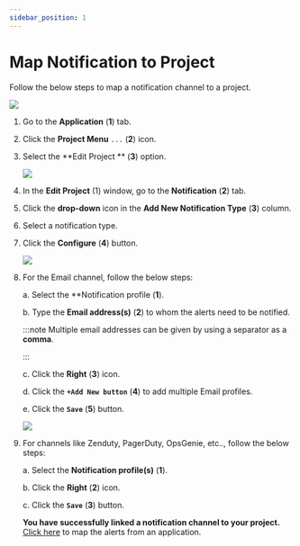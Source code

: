 ```yaml
---
sidebar_position: 1
---
```

# Map Notification to Project

Follow the below steps to map a notification channel to a project.

<img src="/img/Notifications/Images/Notification_1.PNG" /><br />

1. Go to the **Application** (**1**) tab.

2. Click the **Project Menu**  `...` (**2**) icon.

3. Select the  **Edit Project ** (**3**) option.

   <img src="/img/Notifications/Images/Notification_2.PNG" /><br />

4. In the **Edit Project** (1) window, go to the **Notification** (**2**) tab.

5. Click the **drop-down** icon in the **Add New Notification Type** (**3**) column.

6. Select a notification type.

7. Click the **Configure** (**4**) button.

   <img src="/img/Notifications/Images/Image_9.PNG" /><br /> 

8. For the Email channel, follow the below steps:

   a. Select the **Notification profile (**1**).

   b. Type the **Email address(s)** (**2**) to whom the alerts need to be notified.

   :::note
      Multiple email addresses can be given by using a separator as a **comma**.

   :::

   
   c. Click the **Right** (**3**) icon.

   d. Click the **`+Add New button`**  (**4**) to add multiple Email profiles.

   e. Click the **`Save`** (**5**) button.

   <img src="/img/Notifications/Images/Image_10.PNG" /><br /> 

9. For channels like Zenduty, PagerDuty, OpsGenie, etc.., follow the below steps:

   a. Select the **Notification profile(s)** (**1**).

   b. Click the **Right**  (**2**) icon.

   c. Click the **`Save`** (**3**) button.

   **You have successfully linked a notification channel to your project.** 
    [Click here](/docs/Alerts_notifications/Notifications/Map_Notification_Alerts/alert_mapping) to map the alerts from an application.
